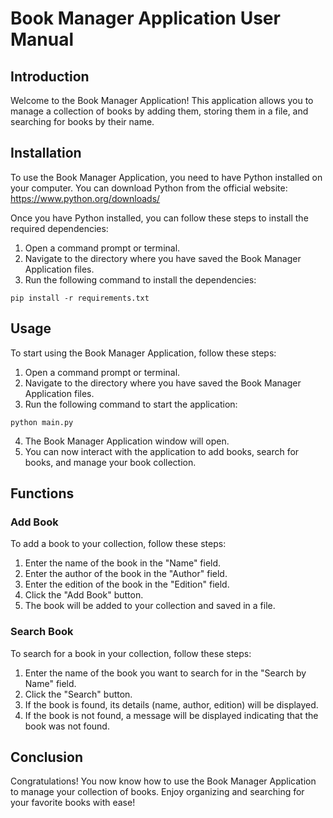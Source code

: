 # Book Manager Application User Manual

## Introduction
Welcome to the Book Manager Application! This application allows you to manage a collection of books by adding them, storing them in a file, and searching for books by their name.

## Installation
To use the Book Manager Application, you need to have Python installed on your computer. You can download Python from the official website: https://www.python.org/downloads/

Once you have Python installed, you can follow these steps to install the required dependencies:

1. Open a command prompt or terminal.
2. Navigate to the directory where you have saved the Book Manager Application files.
3. Run the following command to install the dependencies:

```
pip install -r requirements.txt
```

## Usage
To start using the Book Manager Application, follow these steps:

1. Open a command prompt or terminal.
2. Navigate to the directory where you have saved the Book Manager Application files.
3. Run the following command to start the application:

```
python main.py
```

4. The Book Manager Application window will open.
5. You can now interact with the application to add books, search for books, and manage your book collection.

## Functions

### Add Book
To add a book to your collection, follow these steps:

1. Enter the name of the book in the "Name" field.
2. Enter the author of the book in the "Author" field.
3. Enter the edition of the book in the "Edition" field.
4. Click the "Add Book" button.
5. The book will be added to your collection and saved in a file.

### Search Book
To search for a book in your collection, follow these steps:

1. Enter the name of the book you want to search for in the "Search by Name" field.
2. Click the "Search" button.
3. If the book is found, its details (name, author, edition) will be displayed.
4. If the book is not found, a message will be displayed indicating that the book was not found.

## Conclusion
Congratulations! You now know how to use the Book Manager Application to manage your collection of books. Enjoy organizing and searching for your favorite books with ease!